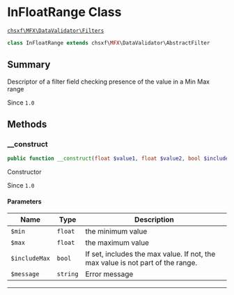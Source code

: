 # InFloatRange Class

[`chsxf\MFX\DataValidator\Filters`](API-Namespace-DataValidator_Filters)

```php
class InFloatRange extends chsxf\MFX\DataValidator\AbstractFilter
```

## Summary

Descriptor of a filter field checking presence of the value in a Min Max range

Since `1.0`

## Methods

### __construct

```php
public function __construct(float $value1, float $value2, bool $includeMax = false, ?string $message = null)
```

Constructor

Since `1.0`

#### Parameters

| Name          | Type     | Description                                                                     |
| ------------- | -------- | ------------------------------------------------------------------------------- |
| `$min`        | `float`  | the minimum value                                                               |
| `$max`        | `float`  | the maximum value                                                               |
| `$includeMax` | `bool`   | If set, includes the max value. If not, the max value is not part of the range. |
| `$message`    | `string` | Error message                                                                   |

---

